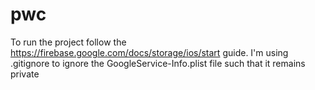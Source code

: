 # pwc
To run the project follow the https://firebase.google.com/docs/storage/ios/start guide. I'm using .gitignore to ignore the GoogleService-Info.plist file such that it remains private
